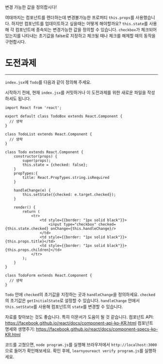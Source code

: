 변경 가능한 값을 정의합시다!

여태까지는 컴포넌트를 렌더하는데 변경불가능한 프로퍼티 `this.props`를 사용했습니다.
하지만 컴포넌트를 업데이트하고 싶을때는 어떻게 해야할까요?
`this.state`를 사용해 각 컴포넌트에 종속되는 변경가능한 값을 정의할 수 있습니다.
`checkbox`가 체크되어 있는지를 나타내는 초기값을 false로 지정하고 체크될 때나 체크를 해제할 때의 동작을 구현합시다.

# 도전과제
---

`index.jsx`에 `Todo`를 다음과 같이 정의해 주세요.

시작하기 전에, 현재 `index.jsx`를 커밋하거나 이 도전과제를 위한 새로운 파일을
작성하셔도 됩니다.


```
import React from 'react';

export default class TodoBox extends React.Component {
  // 생략
}

class TodoList extends React.Component {
  // 생략
}

class Todo extends React.Component {
    constructor(props) {
        super(props);
        this.state = {checked: false};
    }
    propTypes:{
        title: React.PropTypes.string.isRequired
    }

    handleChange(e) {
        this.setState({checked: e.target.checked});
    }

    render() {
        return (
            <tr>
                <td style={{border: "1px solid black"}}>
                    <input type="checkbox" checked={this.state.checked} onChange={this.handleChange}/>
                </td>
                <td style={{border: "1px solid black"}}>{this.props.title}</td>
                <td style={{border: "1px solid black"}}>{this.props.children}</td>
            </tr>
        );
    }
}

class TodoForm extends React.Component {
  // 생략
}
```

`Todo` 안에 `checked`의 초기값을 지정하는 곳과 `handleChange`을 정의하세요.
`checked`의 초기값은 `getInitialState`로 설정할 수 있습니다.
`handleChange` 안에서 `this.setState`를 사용해 컴포넌트의 `state`를 변경할 수 있습니다.

자료를 찾아보는 것도 좋습니다. 특히 이문서가 도움이 될 것 같습니다.
컴포넌트 API: https://facebook.github.io/react/docs/component-api-ko-KR.html
컴포넌트 명세와 생명주기: https://facebook.github.io/react/docs/component-specs-ko-KR.html

코드를 고쳤으면, `node program.js`를 실행해 브라우저에서 `http://localhost:3000`으로 들어가 확인해보세요.
확인 후에, `learnyoureact verify program.js`를 실행하세요.
